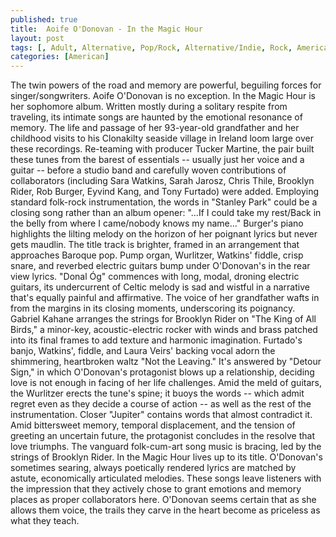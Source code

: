 ```yaml
---
published: true
title:  Aoife O'Donovan - In the Magic Hour 
layout: post
tags: [, Adult, Alternative, Pop/Rock, Alternative/Indie, Rock, Americana, Contemporary, Folk]
categories: [American]
---
```



The twin powers of the road and memory are powerful, beguiling forces for singer/songwriters. Aoife O'Donovan is no exception. In the Magic Hour is her sophomore album. Written mostly during a solitary respite from traveling, its intimate songs are haunted by the emotional resonance of memory. The life and passage of her 93-year-old grandfather and her childhood visits to his Clonakilty seaside village in Ireland loom large over these recordings. Re-teaming with producer Tucker Martine, the pair built these tunes from the barest of essentials -- usually just her voice and a guitar -- before a studio band and carefully woven contributions of collaborators (including Sara Watkins, Sarah Jarosz, Chris Thile, Brooklyn Rider, Rob Burger, Eyvind Kang, and Tony Furtado) were added. Employing standard folk-rock instrumentation, the words in "Stanley Park" could be a closing song rather than an album opener: "...If I could take my rest/Back in the belly from where I came/nobody knows my name…" Burger's piano highlights the lilting melody on the horizon of her poignant lyrics but never gets maudlin. The title track is brighter, framed in an arrangement that approaches Baroque pop. Pump organ, Wurlitzer, Watkins' fiddle, crisp snare, and reverbed electric guitars bump under O'Donovan's in the rear view lyrics. "Donal Óg" commences with long, modal, droning electric guitars, its undercurrent of Celtic melody is sad and wistful in a narrative that's equally painful and affirmative. The voice of her grandfather wafts in from the margins in its closing moments, underscoring its poignancy. Gabriel Kahane arranges the strings for Brooklyn Rider on "The King of All Birds," a minor-key, acoustic-electric rocker with winds and brass patched into its final frames to add texture and harmonic imagination. Furtado's banjo, Watkins', fiddle, and Laura Veirs' backing vocal adorn the shimmering, heartbroken waltz "Not the Leaving." It's answered by "Detour Sign," in which O'Donovan's protagonist blows up a relationship, deciding love is not enough in facing of her life challenges. Amid the meld of guitars, the Wurlitzer erects the tune's spine; it buoys the words -- which admit regret even as they decide a course of action -- as well as the rest of the instrumentation. Closer "Jupiter" contains words that almost contradict it. Amid bittersweet memory, temporal displacement, and the tension of greeting an uncertain future, the protagonist concludes in the resolve that love triumphs. The vanguard folk-cum-art song music is bracing, led by the strings of Brooklyn Rider. In the Magic Hour lives up to its title. O'Donovan's sometimes searing, always poetically rendered lyrics are matched by astute, economically articulated melodies. These songs leave listeners with the impression that they actively chose to grant emotions and memory places as proper collaborators here. O'Donovan seems certain that as she allows them voice, the trails they carve in the heart become as priceless as what they teach. 
